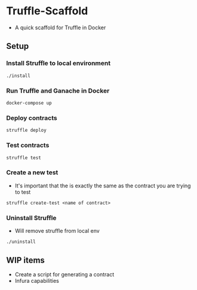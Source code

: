 # Truffle-Scaffold

* A quick scaffold for Truffle in Docker

## Setup

### Install Struffle to local environment
```
./install
```

### Run Truffle and Ganache in Docker
```
docker-compose up
```

### Deploy contracts
```
struffle deploy
```

### Test contracts
```
struffle test
```

### Create a new test
* It's important that the <name of contract> is exactly the same as the contract you are trying to test
```
struffle create-test <name of contract>
```

### Uninstall Struffle
* Will remove struffle from local env
```
./uninstall
```

## WIP items

* Create a script for generating a contract
* Infura capabilities
